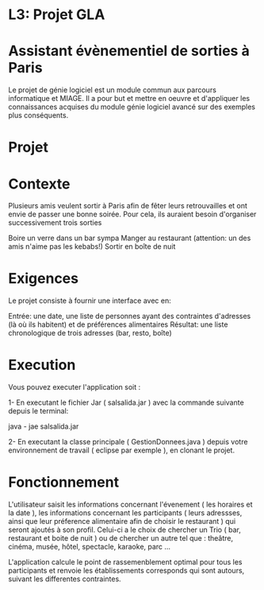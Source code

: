 # L3: Projet GLA

# Assistant évènementiel de sorties à Paris

Le projet de génie logiciel est un module commun aux parcours informatique et MIAGE. Il a pour but et mettre en oeuvre et d'appliquer les connaissances acquises du module génie logiciel avancé sur des exemples plus conséquents.

# Projet
# Contexte

Plusieurs amis veulent sortir à Paris afin de fêter leurs retrouvailles et ont envie de passer une bonne soirée. Pour cela, ils auraient besoin d'organiser successivement trois sorties

Boire un verre dans un bar sympa
Manger au restaurant (attention: un des amis n'aime pas les kebabs!)
Sortir en boîte de nuit
# Exigences
Le projet consiste à fournir une interface avec en:

Entrée: une date, une liste de personnes ayant des contraintes d'adresses (là où ils habitent) et de préférences alimentaires
Résultat: une liste chronologique de trois adresses (bar, resto, boîte)


# Execution
Vous pouvez executer l'application soit :

1- En executant le fichier Jar ( salsalida.jar ) avec la commande suivante depuis le terminal:

java - jae salsalida.jar 

2- En executant la classe principale ( GestionDonnees.java ) depuis votre environnement de travail ( eclipse par exemple ), en clonant le projet.

# Fonctionnement
L'utilisateur saisit les informations concernant l'évenement ( les horaires et la date ), les informations concernant les participants ( leurs adressses, ainsi que leur préference alimentaire afin de choisir le restaurant ) qui seront ajoutés à son profil.
Celui-ci a le choix de chercher un Trio ( bar, restaurant et boite de nuit ) ou de chercher un autre  tel que : theâtre, cinéma, musée, hôtel, spectacle, karaoke, parc ...

L'application calcule le point de rassemenblement optimal pour tous les participants et renvoie les établissements corresponds qui sont autours, suivant les differentes contraintes.
